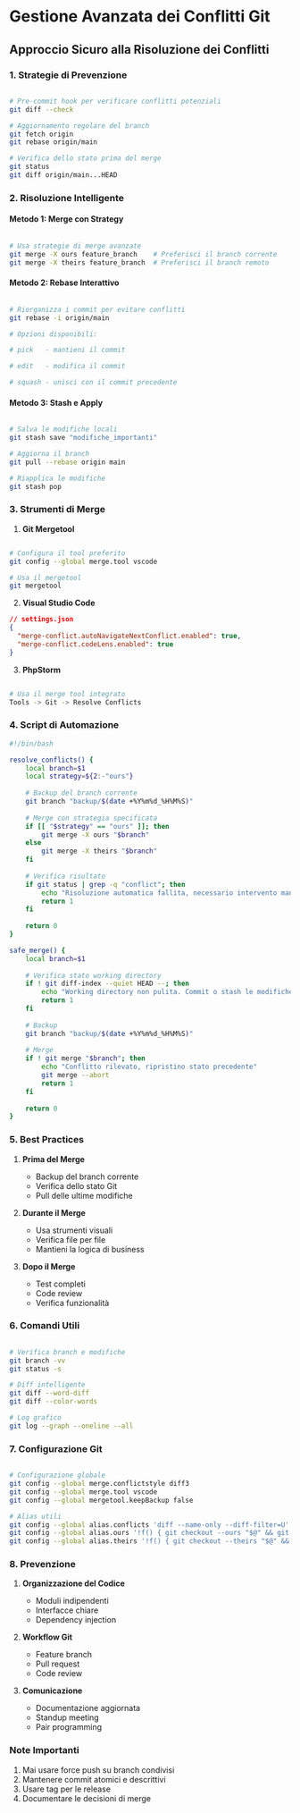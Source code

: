 # Gestione Avanzata dei Conflitti Git

## Approccio Sicuro alla Risoluzione dei Conflitti

### 1. Strategie di Prevenzione

```bash

# Pre-commit hook per verificare conflitti potenziali
git diff --check

# Aggiornamento regolare del branch
git fetch origin
git rebase origin/main

# Verifica dello stato prima del merge
git status
git diff origin/main...HEAD
```

### 2. Risoluzione Intelligente

#### Metodo 1: Merge con Strategy
```bash

# Usa strategie di merge avanzate
git merge -X ours feature_branch    # Preferisci il branch corrente
git merge -X theirs feature_branch  # Preferisci il branch remoto
```

#### Metodo 2: Rebase Interattivo
```bash

# Riorganizza i commit per evitare conflitti
git rebase -i origin/main

# Opzioni disponibili:

# pick   - mantieni il commit

# edit   - modifica il commit

# squash - unisci con il commit precedente
```

#### Metodo 3: Stash e Apply
```bash

# Salva le modifiche locali
git stash save "modifiche_importanti"

# Aggiorna il branch
git pull --rebase origin main

# Riapplica le modifiche
git stash pop
```

### 3. Strumenti di Merge

1. **Git Mergetool**
```bash

# Configura il tool preferito
git config --global merge.tool vscode

# Usa il mergetool
git mergetool
```

2. **Visual Studio Code**
```json
// settings.json
{
  "merge-conflict.autoNavigateNextConflict.enabled": true,
  "merge-conflict.codeLens.enabled": true
}
```

3. **PhpStorm**
```bash

# Usa il merge tool integrato
Tools -> Git -> Resolve Conflicts
```

### 4. Script di Automazione

```bash
#!/bin/bash

resolve_conflicts() {
    local branch=$1
    local strategy=${2:-"ours"}
    
    # Backup del branch corrente
    git branch "backup/$(date +%Y%m%d_%H%M%S)"
    
    # Merge con strategia specificata
    if [[ "$strategy" == "ours" ]]; then
        git merge -X ours "$branch"
    else
        git merge -X theirs "$branch"
    fi
    
    # Verifica risultato
    if git status | grep -q "conflict"; then
        echo "Risoluzione automatica fallita, necessario intervento manuale"
        return 1
    fi
    
    return 0
}

safe_merge() {
    local branch=$1
    
    # Verifica stato working directory
    if ! git diff-index --quiet HEAD --; then
        echo "Working directory non pulita. Commit o stash le modifiche."
        return 1
    fi
    
    # Backup
    git branch "backup/$(date +%Y%m%d_%H%M%S)"
    
    # Merge
    if ! git merge "$branch"; then
        echo "Conflitto rilevato, ripristino stato precedente"
        git merge --abort
        return 1
    fi
    
    return 0
}
```

### 5. Best Practices

1. **Prima del Merge**
   - Backup del branch corrente
   - Verifica dello stato Git
   - Pull delle ultime modifiche

2. **Durante il Merge**
   - Usa strumenti visuali
   - Verifica file per file
   - Mantieni la logica di business

3. **Dopo il Merge**
   - Test completi
   - Code review
   - Verifica funzionalità

### 6. Comandi Utili

```bash

# Verifica branch e modifiche
git branch -vv
git status -s

# Diff intelligente
git diff --word-diff
git diff --color-words

# Log grafico
git log --graph --oneline --all
```

### 7. Configurazione Git

```bash

# Configurazione globale
git config --global merge.conflictstyle diff3
git config --global merge.tool vscode
git config --global mergetool.keepBackup false

# Alias utili
git config --global alias.conflicts 'diff --name-only --diff-filter=U'
git config --global alias.ours '!f() { git checkout --ours "$@" && git add "$@"; }; f'
git config --global alias.theirs '!f() { git checkout --theirs "$@" && git add "$@"; }; f'
```

### 8. Prevenzione

1. **Organizzazione del Codice**
   - Moduli indipendenti
   - Interfacce chiare
   - Dependency injection

2. **Workflow Git**
   - Feature branch
   - Pull request
   - Code review

3. **Comunicazione**
   - Documentazione aggiornata
   - Standup meeting
   - Pair programming

### Note Importanti

1. Mai usare force push su branch condivisi
2. Mantenere commit atomici e descrittivi
3. Usare tag per le release
4. Documentare le decisioni di merge
